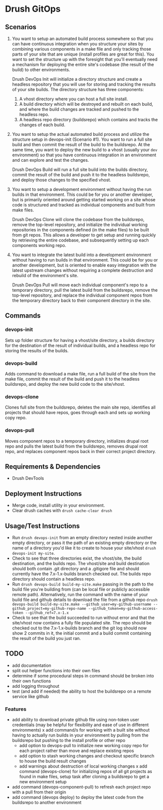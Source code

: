 # Drush GitOps

## Scenarios

1. You want to setup an automated build process somewhere so that you can have continuous integration when you structure your sites by combining various components in a make file and only tracking those parts of your site that are unique (install profiles are great for this). You want to set the structure up with the foresight that you'll eventually need a mechanism for deploying the entire site's codebase (the result of the build) to other environments.

    Drush DevOps Init will initialize a directory structure and create a headless repository that you will use for storing and tracking the results of your site builds. The directory structure has three components:

    1. A vhost directory where you can host a full site install.
    2. A build directory which will be destroyed and rebuilt on each build, and where the build changes are tracked and pushed to the headless repo.
    3. A headless repo directory (buildsrepo) which contains and tracks the changes of each build.

2. You want to setup the actual automated build process and utilize the structure setup in devops-init (Scenario #1). You want to run a full site build and then commit the result of the build to the buildsrepo. At the same time, you want to deploy the new build to a vhost (usually your `dev` environment) so that you have continuous integration in an environment and can explore and test the changes.

    Drush DevOps Build will run a full site build into the builds directory, commit the result of the build and push it to the headless buildsrepo, and deploy those changes to the specified vhost.

3. You want to setup a development environment without having the run builds in that environment. This could be for you or another developer, but is primarily oriented around getting started working on a site whose code is structured and tracked as individual components and built from make files.

    Drush DevOps Clone will clone the codebase from the buildsrepo, remove the top-level repository, and initialize the individual working repositories in the components defined (in the make files) to be built from git repos. This allows a developer to get setup and running quickly by retrieving the entire codebase, and subsequently setting up each components working repo.

4. You want to integrate the latest build into a development environment without having to run builds in that environment. This could be for you or another development, but is oriented to enable easy integration with the latest upstream changes without requiring a complete destruction and rebuild of the environment's site.

    Drush DevOps Pull will move each individual component's repo to a temporary directory, pull the latest build from the buildsrepo, remove the top-level repository, and replace the individual component repos from the temporary directory back to their component directory in the site.

## Commands

### devops-init

Sets up folder structure for having a vhost/site directory, a
builds directory for the destination of the result of individual
builds, and a headless repo for storing the results of the builds.

### devops-build

Adds command to download a make file, run a full build of the site
from the make file, commit the result of the build and push it to
the headless buildsrepo, and deploy the new build code to the
site/vhost.

### devops-clone

Clones full site from the buildsrepo, deletes the main site repo,
identifies all projects that should have repos, goes through each
and sets up working copy repo.

### devops-pull

Moves component repos to a temporary directory, initializes drupal
root repo and pulls the latest build from the buildsrepo, removes
drupal root repo, and replaces component repos back in their
correct project directory.

## Requirements & Dependencies

- Drush DevTools

## Deployment Instructions

- Merge code, install utility in your environment.
- Clear drush caches with `drush cache-clear drush`

## Usage/Test Instructions

- Run `drush devops-init` from an empty directory nested inside another empty directory, or pass it the path of an existing empty directory or the name of a directory you'd like it to create to house your site/vhost `drush devops-init my-site`.
- Check to see that three directories exist, the vhost/site, the build destination, and the builds repo. The vhost/site and build destination should both contain .git directory and a .gitigore file and should currently have the 7.x-1.x-builds branch checked out. The builds repo directory should contain a headless repo.
- Run `drush devops-build build-my-site.make` passing in the path to the build file you're building from (can be local file or publicly accessible remote path). Alternatively, run the command with the name of your build file and github details to download the file from a github repo `drush devops-build build-my-site.make --github_user=my-github-username --github_project=my-github-repo-name --github_token=my-github-access-token --github_ref=7.x-1.x`
- Check to see that the build succeeded to run without error and that the site/vhost now contains a fully file populated site. The repo should be checked out to the 7.x-1.x-builds branch and the git log should now show 2 commits in it, the initial commit and a build commit containing the result of the build you just ran.

 ## TODO

  - add documentation
  - split out helper functions into their own files
  - determine if some procedural steps in command should be broken into their
    own functions
  - add logging throughout
  - test (and add if needed) the ability to host the buildsrepo on a remote service like github


  ### Features

  - add ability to download private github file using non-token user
    credentials (may be helpful for flexibility and ease of use in different
    environments)
  x add command/s for working with a built site without having to actually run
    builds in your environment by pulling from the buildsrepo but pushing to
    the install profile or other repo
    - add option to devops-pull to initialize new working copy repo for each
      project rather than move and replace existing repos
    - add option to stash working changes and checkout specific branch to house
      the build result changes
    - add warnings about destruction of local working changes
  x add command (devops-clone) for initializing repos of all git projects as
    found in make files, setup task after cloning a buildsrepo to get a new
    environment setup
  - add command (devops-component-pull) to refresh each project repo with a
    pull from their origin
  - add command (devops deploy) to deploy the latest code from the buildsrepo to another environment


